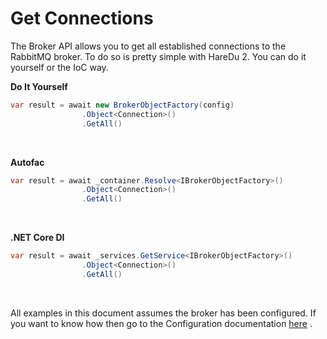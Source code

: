 # Get Connections

The Broker API allows you to get all established connections to the RabbitMQ broker. To do so is pretty simple with HareDu 2. You can do it yourself or the IoC way.

**Do It Yourself**

```csharp
var result = await new BrokerObjectFactory(config)
                .Object<Connection>()
                .GetAll()
```
<br>

**Autofac**

```csharp
var result = await _container.Resolve<IBrokerObjectFactory>()
                .Object<Connection>()
                .GetAll()
```
<br>

**.NET Core DI**

```csharp
var result = await _services.GetService<IBrokerObjectFactory>()
                .Object<Connection>()
                .GetAll()
```
<br>

All examples in this document assumes the broker has been configured. If you want to know how then go to the Configuration documentation [here](https://github.com/ahives/HareDu2/blob/master/docs/configuration.md) .

